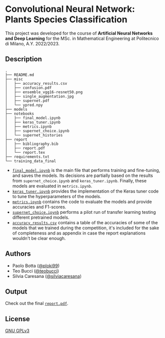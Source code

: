# Convolutional Neural Network: Plants Species Classification

This project was developed for the course of **Artificial Neural Networks and Deep Learning** for the MSc. in Mathematical Engineering at Politecnico di Milano, A.Y. 2022/2023.

## Description

```
.
├── README.md
├── misc
│   ├── accuracy_results.csv
│   ├── confusion.pdf
│   ├── ensemble_vgg16-resnet50.png
│   ├── single_augmentation.jpg
│   ├── supernet.pdf
│   └── ypred.npy
├── models
├── notebooks
│   ├── final_model.ipynb
│   ├── keras_tuner.ipynb
│   ├── metrics.ipynb
│   ├── supernet_choice.ipynb
│   └── supernet_histories
├── report
│   ├── bibliography.bib
│   ├── report.pdf
│   └── report.tex
├── requirements.txt
└── training_data_final
```

- [`final_model.ipynb`](notebooks/final_model.ipynb) is the main file that performs training and fine-tuning, and saves the models. Its decisions are partially based on the results from `supernet_choice.ipynb` and `keras_tuner.ipynb`. Finally, these models are evaluated in `metrics.ipynb`.
- [`keras_tuner.ipynb`](notebooks/keras_tuner.ipynb) provides the implementation of the Keras tuner code to tune the hyperparameters of the models.
- [`metrics.ipynb`](notebooks/metrics.ipynb) contains the code to evaluate the models and provide accuracies and F1-scores.
- [`supernet_choice.ipynb`](notebooks/supernet_choice.ipynb) performs a pilot run of transfer learning testing different pretrained models.
- [`accuracy_results.csv`](misc/accuracy_results.csv) contains a table of the accuracies of some of the models that we trained during the competition, it's included for the sake of completeness and as appendix in case the report explanations wouldn't be clear enough.

## Authors

- Paolo Botta ([@ploki99](https://github.com/ploki99))
- Teo Bucci ([@teobucci](https://github.com/teobucci))
- Silvia Caresana ([@silviacaresana](https://github.com/silviacaresana))

## Output

Check out the final [`report.pdf`](./report/report.pdf).

## License

[GNU GPLv3](https://choosealicense.com/licenses/gpl-3.0/)
